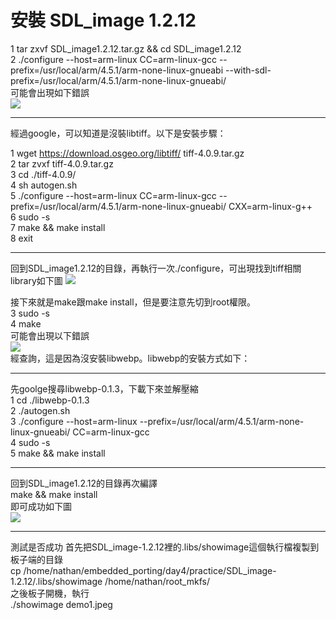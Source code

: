 # 安裝 SDL_image 1.2.12

1 tar zxvf SDL_image1.2.12.tar.gz && cd SDL_image1.2.12  
2 ./configure --host=arm-linux CC=arm-linux-gcc --prefix=/usr/local/arm/4.5.1/arm-none-linux-gnueabi --with-sdl-prefix=/usr/local/arm/4.5.1/arm-none-linux-gnueabi/  
可能會出現如下錯誤  
![](https://imgur.com/QEl66bA.jpg)  

---
經過google，可以知道是沒裝libtiff。以下是安裝步驟：  

1 wget https://download.osgeo.org/libtiff/ tiff-4.0.9.tar.gz  
2 tar zvxf tiff-4.0.9.tar.gz  
3 cd ./tiff-4.0.9/  
4 sh autogen.sh  
5 ./configure --host=arm-linux CC=arm-linux-gcc --prefix=/usr/local/arm/4.5.1/arm-none-linux-gnueabi/ CXX=arm-linux-g++  
6 sudo -s  
7 make && make install  
8 exit

---
回到SDL_image1.2.12的目錄，再執行一次./configure，可出現找到tiff相關library如下圖
![](https://imgur.com/2XBl23i.jpg)  

接下來就是make跟make install，但是要注意先切到root權限。  
3 sudo -s  
4 make  
可能會出現以下錯誤  
![](https://imgur.com/VF3HvuK.jpg)  
經查詢，這是因為沒安裝libwebp。libwebp的安裝方式如下：

---
先goolge搜尋libwebp-0.1.3，下載下來並解壓縮  
1  cd ./libwebp-0.1.3  
2 ./autogen.sh  
3 ./configure --host=arm-linux --prefix=/usr/local/arm/4.5.1/arm-none-linux-gnueabi/ CC=arm-linux-gcc  
4 sudo -s  
5 make && make install

---

回到SDL_image1.2.12的目錄再次編譯  
make && make install  
即可成功如下圖  
![](https://imgur.com/1g5p7ZR.jpg)  

---

測試是否成功
首先把SDL_image-1.2.12裡的.libs/showimage這個執行檔複製到板子端的目錄  
cp /home/nathan/embedded_porting/day4/practice/SDL_image-1.2.12/.libs/showimage /home/nathan/root_mkfs/  
之後板子開機，執行  
./showimage demo1.jpeg
  
